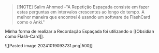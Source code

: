 
> [!NOTE] Salim Ahnmed
> -"A Repetição Espaçada consiste em fazer estas perguntas em intervalos crescentes ao longo do tempo. A melhor maneira que encontrei é usando um software de FlashCard como o Anki."

Minha forma de realizar a Recordação Espaçada foi utilizando o [[Obsidian como Flash-Card]].

![[Pasted image 20241019093731.png|500]]